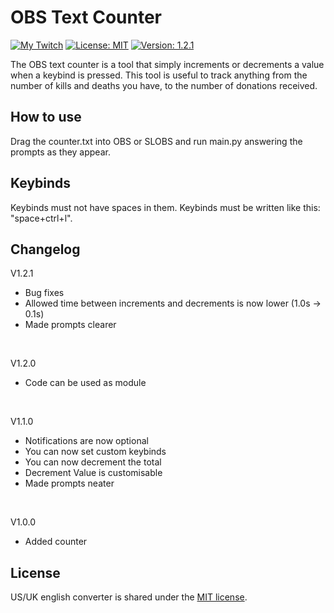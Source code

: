 # OBS Text Counter

[![My Twitch](https://img.shields.io/twitch/status/the_undercover_ceo)](https://www.twitch.tv/the_undercover_ceo) [![License: MIT](https://img.shields.io/badge/License-MIT-yellow.svg)](https://opensource.org/licenses/MIT) [![Version: 1.2.1](https://img.shields.io/badge/Version-V1.2.1-blue)](https://github.com/ThomasLandstra/OBS-counter/releases/tag/1.2.1)

The OBS text counter is a tool that simply increments or decrements a value when a keybind is pressed. This tool is useful to track anything from the number of kills and deaths you have, to the number of donations received.

## How to use

Drag the counter.txt into OBS or SLOBS and run main.py answering the prompts as they appear.

## Keybinds

Keybinds must not have spaces in them. Keybinds must be written like this: "space+ctrl+l".

## Changelog

V1.2.1

- Bug fixes
- Allowed time between increments and decrements is now lower (1.0s -> 0.1s)
- Made prompts clearer

<br/>

V1.2.0

- Code can be used as module

<br/>

V1.1.0

- Notifications are now optional
- You can now set custom keybinds
- You can now decrement the total
- Decrement Value is customisable
- Made prompts neater

<br/>

V1.0.0

- Added counter

## License
US/UK english converter is shared under the [MIT license](https://github.com/ThomasLandstra/OBS-counter/blob/main/LICENSE).
